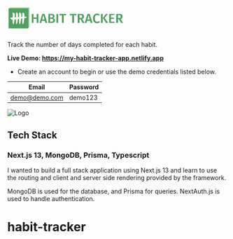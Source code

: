 # <img src='public/images/logo.png' height='50'></a>

Track the number of days completed for each habit.

**Live Demo: https://my-habit-tracker-app.netlify.app**

- Create an account to begin or use the demo credentials listed below.

| Email     | Password          |
| -------- | -------------- |
| demo@demo.com | demo123 |


![Logo](https://cdn.sanity.io/images/bryroqks/production/e5c77635b7933179c7e321f034391a23678e6304-1440x791.png?w=1440&h=791&auto=format)


## Tech Stack
### Next.js 13, MongoDB, Prisma, Typescript


I wanted to build a full stack application using Next.js 13 and learn to use the routing and client and server side rendering provided by the framework.  

MongoDB is used for the database, and Prisma for queries. NextAuth.js is used to handle authentication. 


# habit-tracker
